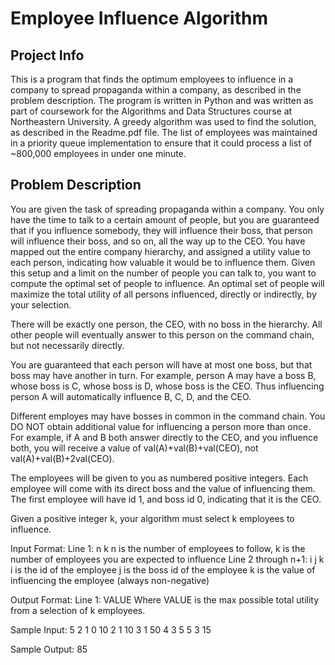 Employee Influence Algorithm
============================

Project Info
------------
This is a program that finds the optimum employees to influence in a
company to spread propaganda within a company, as described in the problem
description. The program is written in Python and was written as part of
coursework for the Algorithms and Data Structures course at Northeastern
University. A greedy algorithm was used to find the solution, as described
in the Readme.pdf file. The list of employees was maintained in a priority
queue implementation to ensure that it could process a list of ~800,000
employees in under one minute. 

Problem Description
-------------------

You are given the task of spreading propaganda within a company. You only have the time to talk to a certain amount of people, but you are guaranteed that if you influence somebody, they will influence their boss, that person will influence their boss, and so on, all the way up to the CEO. You have mapped out the entire company hierarchy, and assigned a utility value to each person, indicating how valuable it would be to influence them. Given this setup and a limit on the number of people you can talk to, you want to compute the optimal set of people to influence. An optimal set of people will maximize the total utility of all persons influenced, directly or indirectly, by your selection.

There will be exactly one person, the CEO, with no boss in the hierarchy. All other people will eventually answer to this person on the command chain, but not necessarily directly.

You are guaranteed that each person will have at most one boss, but that boss may have another in turn. For example, person A may have a boss B, whose boss is C, whose boss is D, whose boss is the CEO. Thus influencing person A will automatically influence B, C, D, and the CEO.

Different employes may have bosses in common in the command chain. You DO NOT obtain additional value for influencing a person more than once. For example, if A and B both answer directly to the CEO, and you influence both, you will receive a value of val(A)+val(B)+val(CEO), not val(A)+val(B)+2val(CEO).

The employees will be given to you as numbered positive integers. Each employee will come with its direct boss and the value of influencing them. The first employee will have id 1, and boss id 0, indicating that it is the CEO.

Given a positive integer k, your algorithm must select k employees to influence.

Input Format:
Line 1: n k
n is the number of employees to follow, k is the number of employees you are expected to influence
Line 2 through n+1: i j k
i is the id of the employee
j is the boss id of the employee
k is the value of influencing the employee (always non-negative)

Output Format:
Line 1: VALUE
Where VALUE is the max possible total utility from a selection of k employees.

Sample Input:
5 2
1 0 10
2 1 10
3 1 50
4 3 5
5 3 15

Sample Output:
85
